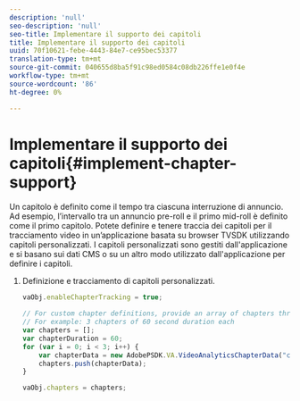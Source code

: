 ```yaml
---
description: 'null'
seo-description: 'null'
seo-title: Implementare il supporto dei capitoli
title: Implementare il supporto dei capitoli
uuid: 70f10621-febe-4443-84e7-ce95bec53377
translation-type: tm+mt
source-git-commit: 040655d8ba5f91c98ed0584c08db226ffe1e0f4e
workflow-type: tm+mt
source-wordcount: '86'
ht-degree: 0%

---
```



# Implementare il supporto dei capitoli{#implement-chapter-support}

Un capitolo è definito come il tempo tra ciascuna interruzione di annuncio. Ad esempio, l’intervallo tra un annuncio pre-roll e il primo mid-roll è definito come il primo capitolo. Potete definire e tenere traccia dei capitoli per il tracciamento video in un’applicazione basata su browser TVSDK utilizzando capitoli personalizzati. I capitoli personalizzati sono gestiti dall&#39;applicazione e si basano sui dati CMS o su un altro modo utilizzato dall&#39;applicazione per definire i capitoli.

1. Definizione e tracciamento di capitoli personalizzati.

   ```js
   vaObj.enableChapterTracking = true; 
   
   // For custom chapter definitions, provide an array of chapters through the metadata: 
   // For example: 3 chapters of 60 second duration each 
   var chapters = []; 
   var chapterDuration = 60; 
   for (var i = 0; i < 3; i++) { 
       var chapterData = new AdobePSDK.VA.VideoAnalyticsChapterData("chapter_" + (i+1), i * chapterDuration, chapterDuration, (i+1)); 
       chapters.push(chapterData); 
   } 
   
   vaObj.chapters = chapters;
   ```


